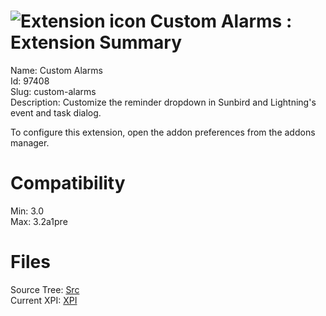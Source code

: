 # ![Extension icon](https://addons.thunderbird.net/user-media/addon_icons/97/97408-64.png?modified=1507650936) Custom Alarms : Extension Summary

Name: Custom Alarms  
Id: 97408  
Slug: custom-alarms  
Description: Customize the reminder dropdown in Sunbird and Lightning's event and task dialog.

To configure this extension, open the addon preferences from the addons manager.
  

# Compatibility
Min: 3.0  
Max: 3.2a1pre  

# Files

Source Tree: [Src](C:/Dev/Thunderbird/ThunderKdB/xall/xOther/97408-custom-alarms/src)  
Current XPI: [XPI](C:/Dev/Thunderbird/ThunderKdB/xall/xOther/97408-custom-alarms/xpi)  



